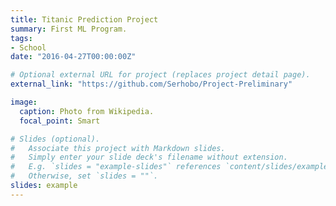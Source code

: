 ```yaml
---
title: Titanic Prediction Project
summary: First ML Program.
tags:
- School
date: "2016-04-27T00:00:00Z"

# Optional external URL for project (replaces project detail page).
external_link: "https://github.com/Serhobo/Project-Preliminary"

image:
  caption: Photo from Wikipedia.
  focal_point: Smart

# Slides (optional).
#   Associate this project with Markdown slides.
#   Simply enter your slide deck's filename without extension.
#   E.g. `slides = "example-slides"` references `content/slides/example-slides.md`.
#   Otherwise, set `slides = ""`.
slides: example
---
```




